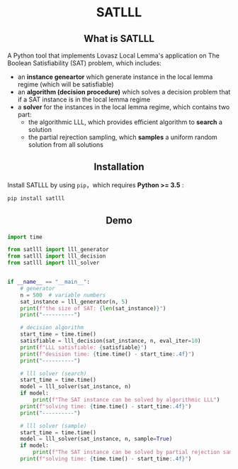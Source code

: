 <h1 align="center">SATLLL</h1>

<h2 align="center">What is SATLLL</h2>

A Python tool that implements Lovasz Local Lemma's application on The Boolean Satisfiability (SAT) problem, which includes:
- an **instance geneartor** which generate instance in the local lemma regime (which will be satisfiable)
- an **algorithm (decision procedure)** which solves a decision problem that if a SAT instance is in the local lemma regime
- a **solver** for the instances in the local lemma regime, which contains two part:
  - the algorithmic LLL, which provides efficient algorithm to **search** a solution
  - the partial rejrection sampling, which **samples** a uniform random solution from all solutions

<h2 align="center">Installation</h2>

Install SATLLL by using `pip`，which requires **Python >= 3.5** :
```bash
pip install satlll 
```

<h2 align="center">Demo</h2>

```Python
import time

from satlll import lll_generator
from satlll import lll_decision
from satlll import lll_solver


if __name__ == "__main__":
    # generator
    n = 500  # variable numbers
    sat_instance = lll_generator(n, 5)
    print(f"the size of SAT: {len(sat_instance)}")
    print("----------")

    # decision algorithm
    start_time = time.time()
    satisfiable = lll_decision(sat_instance, n, eval_iter=10)
    print(f"LLL satisfiable: {satisfiable}")
    print(f"desision time: {time.time() - start_time:.4f}")
    print("----------")

    # lll solver (search)
    start_time = time.time()
    model = lll_solver(sat_instance, n)
    if model:
        print(f"The SAT instance can be solved by algorithmic LLL")
    print(f"solving time: {time.time() - start_time:.4f}")
    print("----------")

    # lll solver (sample)
    start_time = time.time()
    model = lll_solver(sat_instance, n, sample=True)
    if model:
        print(f"The SAT instance can be solved by partial rejection sampling")
    print(f"solving time: {time.time() - start_time:.4f}")
```
